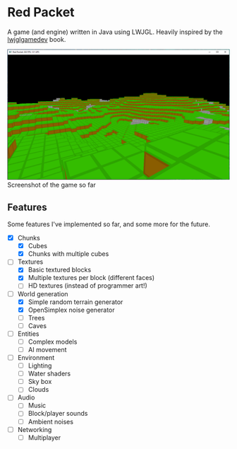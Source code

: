 # Red Packet

A game (and engine) written in Java using LWJGL. Heavily inspired by the [lwjglgamedev][lwjglgamedev] book.

![Example terrain generation](img/screenshot.png) Screenshot of the game so far

## Features

Some features I've implemented so far, and some more for the future.

- [x] Chunks
    - [x] Cubes
    - [x] Chunks with multiple cubes
- [ ] Textures
    - [x] Basic textured blocks
    - [x] Multiple textures per block (different faces)
    - [ ] HD textures (instead of programmer art!)
- [ ] World generation
    - [x] Simple random terrain generator
    - [x] OpenSimplex noise generator
    - [ ] Trees
    - [ ] Caves
- [ ] Entities
    - [ ] Complex models
    - [ ] AI movement
- [ ] Environment
    - [ ] Lighting
    - [ ] Water shaders
    - [ ] Sky box
    - [ ] Clouds
- [ ] Audio
    - [ ] Music
    - [ ] Block/player sounds
    - [ ] Ambient noises
- [ ] Networking
    - [ ] Multiplayer

[lwjglgamedev]: https://ahbejarano.gitbook.io/lwjglgamedev/
